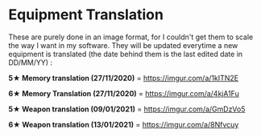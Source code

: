 # Equipment Translation

These are purely done in an image format, for I couldn't get them to scale the way I want in my software. They will be updated everytime a new equipment is translated (the date behind them is the last edited date in DD/MM/YY) :

**5★ Memory translation (27/11/2020)** = https://imgur.com/a/1kITN2E

**6★ Memory Translation (27/11/2020)** = https://imgur.com/a/4kjA1Fu

**5★ Weapon translation (09/01/2021)** = https://imgur.com/a/GmDzVo5

**6★ Weapon translation (13/01/2021)** = https://imgur.com/a/8Nfvcuy